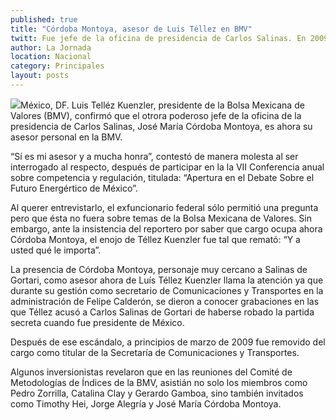 ```yaml
---
published: true
title: "Córdoba Montoya, asesor de Luis Téllez en BMV"
twitt: Fue jefe de la oficina de presidencia de Carlos Salinas. En 2009 el presidente de la Bolsa Mexicana de Valores acusó al ex mandatario de haberse robado la partida secreta.
author: La Jornada
location: Nacional
category: Principales
layout: posts
---
```


![](http://i.imgur.com/XhXQ3htm.jpg)México, DF. Luis Telléz Kuenzler, presidente de la Bolsa Mexicana de Valores (BMV), confirmó que el otrora poderoso jefe de la oficina de la presidencia de Carlos Salinas, José María Córdoba Montoya, es ahora su asesor personal en la BMV.

“Sí es mi asesor y a mucha honra”, contestó de manera molesta al ser interrogado al respecto, después de participar en la la VII Conferencia anual sobre competencia y regulación, titulada: “Apertura en el Debate Sobre el Futuro Energértico de México”.

Al querer entrevistarlo, el exfuncionario federal sólo permitió una pregunta pero que ésta no fuera sobre temas de la Bolsa Mexicana de Valores. Sin embargo, ante la insistencia del reportero por saber que cargo ocupa ahora Córdoba Montoya, el enojo de Téllez Kuenzler fue tal que remató: “Y a usted qué le importa”.

La presencia de Córdoba Montoya, personaje muy cercano a Salinas de Gortari, como asesor ahora de Luís Téllez Kuenzler llama la atención ya que durante su gestión como secretario de Comunicaciones y Transportes en la administración de Felipe Calderón, se dieron a conocer grabaciones en las que Téllez acusó a Carlos Salinas de Gortari de haberse robado la partida secreta cuando fue presidente de México.

Después de ese escándalo, a principios de marzo de 2009 fue removido del cargo como titular de la Secretaría de Comunicaciones y Transportes.

Algunos inversionistas revelaron que en las reuniones del Comité de Metodologías de Índices de la BMV, asistián no solo los miembros como Pedro Zorrilla, Catalina Clay y Gerardo Gamboa, sino también invitados como Timothy Hei, Jorge Alegría y José María Córdoba Montoya.
